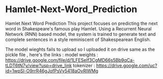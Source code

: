 # Hamlet-Next-Word_Prediction
Hamlet Next Word Prediction This project focuses on predicting the next word in Shakespeare's famous play Hamlet. Using a Recurrent Neural Network (RNN) based model, the system is trained to generate text and complete sentences in a style reminiscent of Shakespearean English.

The model wieghts fails to upload so I uploaded it on drive same as the pickle file , here's the links :
model weights : https://drive.google.com/file/d/1LFESeIf3CgMD66s5Bb9qCa-tLDT6tN7y/view?usp=drive_link
tokenizer     : https://drive.google.com/uc?id=1wpSl-O9rrR46gJofPsVy5418aOvRlWMg
